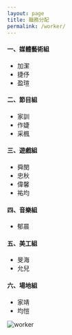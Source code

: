 ```yaml
---
layout: page
title: 職務分配
permalink: /worker/
---
```

#### 一、媒體藝術組
* 加潔
* 捷伃
* 盈瑄

#### 二、節目組
* 家訓
* 作婕
* 采楓

#### 三、遊戲組
* 舜閔
* 忠秋
* 偉馨
* 祐均

#### 四、音樂組
* 郁晨

#### 五、美工組
* 旻海
* 允兒

#### 六、場地組
* 家靖
* 均愷

![worker]({{site.baseurl}}/assets/jobs.png)
